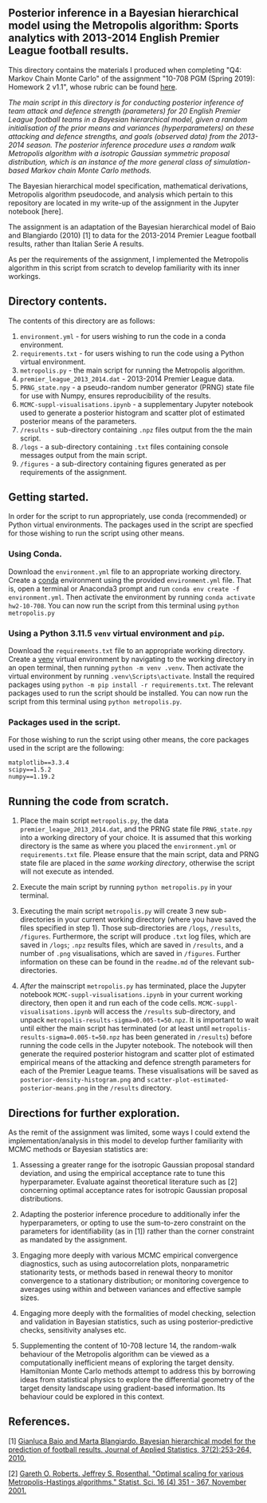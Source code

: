 ## Posterior inference in a Bayesian hierarchical model using the Metropolis algorithm: Sports analytics with 2013-2014 English Premier League football results.

This directory contains the materials I produced when completing "Q4: Markov Chain Monte Carlo" of the assignment "10-708 PGM (Spring 2019): Homework 2 v1.1", whose rubric can be found [here](https://github.com/cyber-rhythms/cmu-10-708-probabilistic-graphical-models-spring-2019/blob/master/homework-assignments/hw-2/hw-2-v1.1.pdf).

*The main script in this directory is for conducting posterior inference of team attack and defence strength (parameters) for 20 English Premier League football teams in a Bayesian hierarchical model, given a random initialisation of the prior means and variances (hyperparameters) on these attacking and defence strengths, and goals (observed data) from the 2013-2014 season. The posterior inference procedure uses a random walk Metropolis algorithm with a isotropic Gaussian symmetric proposal distribution, which is an instance of the more general class of simulation-based Markov chain Monte Carlo methods.*

The Bayesian hierarchical model specification, mathematical derivations, Metropolis algorithm pseudocode, and analysis which pertain to this repository are located in my write-up of the assignment in the Jupyter notebook [here].

The assignment is an adaptation of the Bayesian hierarchical model of Baio and Blangiardo (2010) [1] to data for the 2013-2014 Premier League football results, rather than Italian Serie A results.

As per the requirements of the assignment, I implemented the Metropolis algorithm in this script from scratch to develop familiarity with its inner workings.

## Directory contents.

The contents of this directory are as follows:

1. `environment.yml` - for users wishing to run the code in a conda environment.
2. `requirements.txt` - for users wishing to run the code using a Python virtual environment.
3. `metropolis.py` - the main script for running the Metropolis algorithm.
4. `premier_league_2013_2014.dat` - 2013-2014 Premier League data. 
5. `PRNG_state.npy` - a pseudo-random number generator (PRNG) state file for use with Numpy, ensures reproducibility of the results.
6. `MCMC-suppl-visualisations.ipynb` - a supplementary Jupyter notebook used to generate a posterior histogram and scatter plot of estimated posterior means of the parameters.
7. `/results` - sub-directory containing `.npz` files output from the the main script. 
8. `/logs` - a sub-directory containing `.txt` files containing console messages output from the main script.
9. `/figures` - a sub-directory containing figures generated as per requirements of the assignment.

## Getting started.

In order for the script to run appropriately, use conda (recommended) or Python virtual environments. The packages used in the script are specfied for those wishing to run the script using other means.

### Using Conda.

Download the `environment.yml` file to an appropriate working directory. Create a [conda](https://docs.conda.io/projects/conda/en/latest/user-guide/tasks/manage-environments.html#creating-an-environment-from-an-environment-yml-file) environment using the provided `environment.yml` file. That is, open a terminal or Anaconda3 prompt and run `conda env create -f environment.yml`. Then activate the environment by running `conda activate hw2-10-708`. You can now run the script from this terminal using `python metropolis.py`

### Using a Python 3.11.5 `venv` virtual environment and `pip`.

Download the `requirements.txt` file to an appropriate working directory. Create a [venv](https://packaging.python.org/en/latest/guides/installing-using-pip-and-virtual-environments/) virtual environment by navigating to the working directory in an open terminal, then running `python -m venv .venv`. Then activate the virtual environment by running `.venv\Scripts\activate`. Install the required packages using `python -m pip install -r requirements.txt`. The relevant packages used to run the script should be installed. You can now run the script from this terminal using `python metropolis.py`.

### Packages used in the script.

For those wishing to run the script using other means, the core packages used in the script are the following:

```
matplotlib==3.3.4
scipy==1.5.2 
numpy==1.19.2
```

## Running the code from scratch.

1.  Place the main script `metropolis.py`, the data `premier_league_2013_2014.dat`, and the PRNG state file `PRNG_state.npy` into a working directory of your choice. It is assumed that this working directory is the same as where you placed the `environment.yml` or `requirements.txt` file. Please ensure that the main script, data and PRNG state file are placed in the *same working directory*, otherwise the script will not execute as intended.

2. Execute the main script by running `python metropolis.py` in your terminal.

3. Executing the main script `metropolis.py` will create 3 new sub-directories in your current working directory (where you have saved the files specified in step 1). Those sub-directories are `/logs`, `/results`, `/figures`. Furthermore, the script will produce `.txt` log files, which are saved in `/logs`; `.npz` results files, which are saved in `/results`, and a number of `.png` visualisations, which are saved in `/figures`. Further information on these can be found in the `readme.md` of the relevant sub-directories.

5. *After* the mainscript `metropolis.py` has terminated, place the Jupyter notebook `MCMC-suppl-visualisations.ipynb` in your current working directory, then open it and run each of the code cells. `MCMC-suppl-visualisations.ipynb` will access the `/results` sub-directory, and unpack `metropolis-results-sigma=0.005-t=50.npz`. It is important to wait until either the main script has terminated (or at least until `metropolis-results-sigma=0.005-t=50.npz` has been generated in `/results`) before running the code cells in the Jupyter notebook. The notebook will then generate the required posterior histogram and scatter plot of estimated empirical means of the attacking and defence strength parameters for each of the Premier League teams. These visualisations will be saved as `posterior-density-histogram.png` and `scatter-plot-estimated-posterior-means.png` in the `/results` directory.

## Directions for further exploration.

As the remit of the assignment was limited, some ways I could extend the implementation/analysis in this model to develop further familiarity with MCMC methods or Bayesian statistics are:

1. Assessing a greater range for the isotropic Gaussian proposal standard deviation, and using the empirical acceptance rate to tune this hyperparameter. Evaluate against theoretical literature such as [2] concerning optimal acceptance rates for isotropic Gaussian proposal distributions.

2. Adapting the posterior inference procedure to additionally infer the hyperparameters, or opting to use the sum-to-zero constraint on the parameters for identifiability (as in [1]) rather than the corner constraint as mandated by the assignment.

3. Engaging more deeply with various MCMC empirical convergence diagnostics, such as using autocorrelation plots, nonparametric stationarity tests, or methods based in renewal theory to monitor convergence to a stationary distribution; or monitoring covergence to averages using within and between variances and effective sample sizes.

4. Engaging more deeply with the formalities of model checking, selection and validation in Bayesian statistics, such as using posterior-predictive checks, sensitivity analyses etc.

5. Supplementing the content of 10-708 lecture 14, the random-walk behaviour of the Metropolis algorithm can be viewed as a computationally inefficient means of exploring the target density. Hamiltonian Monte Carlo methods attempt to address this by borrowing ideas from statistical physics to explore the differential geometry of the target density landscape using gradient-based information. Its behaviour could be explored in this context.


## References.

[1] [Gianluca Baio and Marta Blangiardo. Bayesian hierarchical model for the prediction of football results. Journal of Applied Statistics, 37(2):253-264, 2010.](https://discovery.ucl.ac.uk/id/eprint/16040/1/16040.pdf)

[2] [Gareth O. Roberts. Jeffrey S. Rosenthal. "Optimal scaling for various Metropolis-Hastings algorithms." Statist. Sci. 16 (4) 351 - 367, November 2001.](https://projecteuclid.org/journals/statistical-science/volume-16/issue-4/Optimal-scaling-for-various-Metropolis-Hastings-algorithms/10.1214/ss/1015346320.full)



